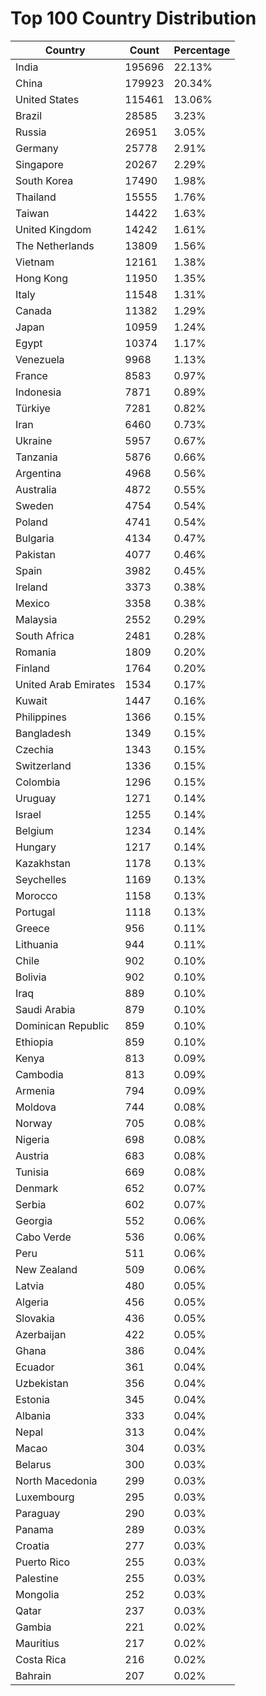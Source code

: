 # Top 100 Country Distribution
| Country | Count | Percentage |
|----|----|----|
| India | 195696 | 22.13% |
| China | 179923 | 20.34% |
| United States | 115461 | 13.06% |
| Brazil | 28585 | 3.23% |
| Russia | 26951 | 3.05% |
| Germany | 25778 | 2.91% |
| Singapore | 20267 | 2.29% |
| South Korea | 17490 | 1.98% |
| Thailand | 15555 | 1.76% |
| Taiwan | 14422 | 1.63% |
| United Kingdom | 14242 | 1.61% |
| The Netherlands | 13809 | 1.56% |
| Vietnam | 12161 | 1.38% |
| Hong Kong | 11950 | 1.35% |
| Italy | 11548 | 1.31% |
| Canada | 11382 | 1.29% |
| Japan | 10959 | 1.24% |
| Egypt | 10374 | 1.17% |
| Venezuela | 9968 | 1.13% |
| France | 8583 | 0.97% |
| Indonesia | 7871 | 0.89% |
| Türkiye | 7281 | 0.82% |
| Iran | 6460 | 0.73% |
| Ukraine | 5957 | 0.67% |
| Tanzania | 5876 | 0.66% |
| Argentina | 4968 | 0.56% |
| Australia | 4872 | 0.55% |
| Sweden | 4754 | 0.54% |
| Poland | 4741 | 0.54% |
| Bulgaria | 4134 | 0.47% |
| Pakistan | 4077 | 0.46% |
| Spain | 3982 | 0.45% |
| Ireland | 3373 | 0.38% |
| Mexico | 3358 | 0.38% |
| Malaysia | 2552 | 0.29% |
| South Africa | 2481 | 0.28% |
| Romania | 1809 | 0.20% |
| Finland | 1764 | 0.20% |
| United Arab Emirates | 1534 | 0.17% |
| Kuwait | 1447 | 0.16% |
| Philippines | 1366 | 0.15% |
| Bangladesh | 1349 | 0.15% |
| Czechia | 1343 | 0.15% |
| Switzerland | 1336 | 0.15% |
| Colombia | 1296 | 0.15% |
| Uruguay | 1271 | 0.14% |
| Israel | 1255 | 0.14% |
| Belgium | 1234 | 0.14% |
| Hungary | 1217 | 0.14% |
| Kazakhstan | 1178 | 0.13% |
| Seychelles | 1169 | 0.13% |
| Morocco | 1158 | 0.13% |
| Portugal | 1118 | 0.13% |
| Greece | 956 | 0.11% |
| Lithuania | 944 | 0.11% |
| Chile | 902 | 0.10% |
| Bolivia | 902 | 0.10% |
| Iraq | 889 | 0.10% |
| Saudi Arabia | 879 | 0.10% |
| Dominican Republic | 859 | 0.10% |
| Ethiopia | 859 | 0.10% |
| Kenya | 813 | 0.09% |
| Cambodia | 813 | 0.09% |
| Armenia | 794 | 0.09% |
| Moldova | 744 | 0.08% |
| Norway | 705 | 0.08% |
| Nigeria | 698 | 0.08% |
| Austria | 683 | 0.08% |
| Tunisia | 669 | 0.08% |
| Denmark | 652 | 0.07% |
| Serbia | 602 | 0.07% |
| Georgia | 552 | 0.06% |
| Cabo Verde | 536 | 0.06% |
| Peru | 511 | 0.06% |
| New Zealand | 509 | 0.06% |
| Latvia | 480 | 0.05% |
| Algeria | 456 | 0.05% |
| Slovakia | 436 | 0.05% |
| Azerbaijan | 422 | 0.05% |
| Ghana | 386 | 0.04% |
| Ecuador | 361 | 0.04% |
| Uzbekistan | 356 | 0.04% |
| Estonia | 345 | 0.04% |
| Albania | 333 | 0.04% |
| Nepal | 313 | 0.04% |
| Macao | 304 | 0.03% |
| Belarus | 300 | 0.03% |
| North Macedonia | 299 | 0.03% |
| Luxembourg | 295 | 0.03% |
| Paraguay | 290 | 0.03% |
| Panama | 289 | 0.03% |
| Croatia | 277 | 0.03% |
| Puerto Rico | 255 | 0.03% |
| Palestine | 255 | 0.03% |
| Mongolia | 252 | 0.03% |
| Qatar | 237 | 0.03% |
| Gambia | 221 | 0.02% |
| Mauritius | 217 | 0.02% |
| Costa Rica | 216 | 0.02% |
| Bahrain | 207 | 0.02% |

